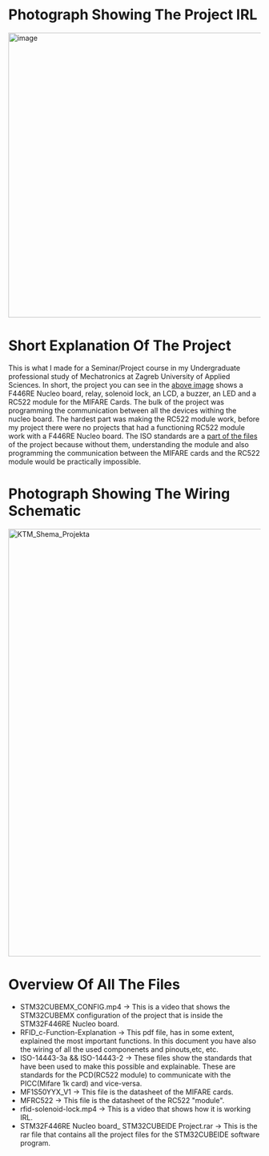 # Photograph Showing The Project IRL
<img width="569" alt="image" src="https://github.com/user-attachments/assets/aac026fc-4e20-4957-b326-a717a84c489c">

# Short Explanation Of The Project
This is what I made for a Seminar/Project course in my Undergraduate professional study of Mechatronics at Zagreb University of Applied Sciences.
In short, the project you can see in the [above image](https://github.com/Emil-J/RC522_Lock-STM32-Project/blob/main/README.md#photograph-showing-the-project-irl) shows a F446RE Nucleo board, relay, solenoid lock, an LCD, a buzzer, an LED and a RC522 module for the MIFARE Cards. The bulk of the project was programming the communication between all the devices withing the nucleo board. The hardest part was making the RC522 module work, before my project there were no projects that had a functioning RC522 module work with a F446RE Nucleo board. The ISO standards are a [part of the files](https://github.com/Emil-J/RC522_Lock-STM32-Project/blob/main/README.md#overview-of-all-the-files) of the project because without them, understanding the module and also programming the communication between the MIFARE cards and the RC522 module would be practically impossible.

# Photograph Showing The Wiring Schematic
<img width="854" alt="KTM_Shema_Projekta" src="https://github.com/user-attachments/assets/9c6f10f4-bb50-4a0f-a597-80379fb77e1b">

# Overview Of All The Files
* STM32CUBEMX_CONFIG.mp4 -> This is a video that shows the STM32CUBEMX configuration of the project that is inside the STM32F446RE Nucleo board.
* RFID_c-Function-Explanation -> This pdf file, has in some extent, explained the most important functions. In this document you have also the wiring of all the used componenets and pinouts,etc, etc.
* ISO-14443-3a && ISO-14443-2 -> These files show the standards that have been used to make this possible and explainable. These are standards for the PCD(RC522 module) to communicate with the PICC(Mifare 1k card) and vice-versa.
* MF1S50YYX_V1 -> This file is the datasheet of the MIFARE cards.
* MFRC522 -> This file is the datasheet of the RC522 "module".
* rfid-solenoid-lock.mp4 -> This is a video that shows how it is working IRL.
* STM32F446RE Nucleo board_ STM32CUBEIDE Project.rar -> This is the rar file that contains all the project files for the STM32CUBEIDE software program.
